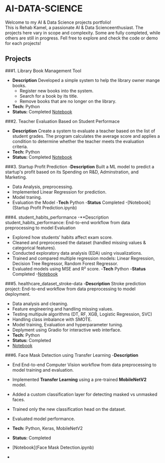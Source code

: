 # AI-DATA-SCIENCE
Welcome to my AI & Data Science projects portfolio!  
This is Rehab Kamel, a passionate AI & Data Scienceenthusiast.
The projects here vary in scope and complexity. Some are fully completed, while others are still in progress.
Fell free to explore and check the code or demo for each projects!
## Projects
###1. Library Book Management Tool
- **Description** Developed a simple system to help the library owner mange books.
  - Register new books into the system.
  - Search for a book by its title.
  - Remove books that are no longer on the library.
- **Tech:** Python
- **Status:** Completed
[Notebook](Library_Book_Management_Tool_.ipynb)

###2. Teacher Evaluation Based on Student Performace
  - **Description** Create a system to evaluate a teacher based on the list of student grades. The program calculates the average score and applies a condition to determine whether the teacher meets the evaluation criteria.
 - **Tech:** Python
 - **Status:** Completed
   [Notebook](Teacher_Evaluation_Based_on_Student_Performance.ipynb)

###3. Startup Profit Prediction
-**Description** Built a ML model to predict a startup's profit based on its Spending on R&D, Adminstration, and Marketing.
  - Data Analysis, preprocessing.
  - Implemented Linear Regression for prediction.
  - Model traning.
  - Evaluation the Model
-**Tech** Python
-**Status** Completed
-[Notebook](Startup Profit Prediction.ipynb)


###4. student_habits_performance
-**Description student_habits_performance: End-to-end workflow from data preprocessing to model Evaluation
  - Explored how students' habits affect exam score.
  - Cleaned and preprocessed the dataset (handled missing values & categorical features).  
  - Conducted exploratory data analysis (EDA) using visualizations.  
  - Trained and compared multiple regression models: Linear Regression, Decision Tree Regressor, Random Forest Regressor.  
  - Evaluated models using MSE and R² score.
  -**Tech** Python
  -**Status** Completed
  -[Notebook](student_habits_performance.ipynb)


###5. healthcare_dataset_stroke-data
-**Description** Stroke prediction project: End-to-end workflow from data preprocessing to model deployment.
   - Data analysis and cleaning.
   - Feature engineering and handling missing values.
   - Testing multipule algorithms (DT, RF, XGB, Logistic Regression, SVC)
   - Handling class imbalance with SMOTE.
   - Model training, Evaluation and hyperparameter tuning.
   - Deplyment using Gradio for interactive web interface.
- **Tech:** Python
- **Status:** Completed
- [Notebook](healthcare_dataset_stroke_data.ipynb)


###6. Face Mask Detection using Transfer Learning 
-**Description**
- End End-to-end Computer Vision workflow from data preprocessing to model training and evaluation.
- Implemented **Transfer Learning** using a pre-trained **MobileNetV2** model.
- Added a custom classification layer for detecting masked vs unmasked faces.
- Trained only the new classification head on the dataset.
- Evaluated model performance.
- **Tech:** Python, Keras, MobileNetV2
- **Status:** Completed
- [Notebook](Face Mask Detection.ipynb)


-


